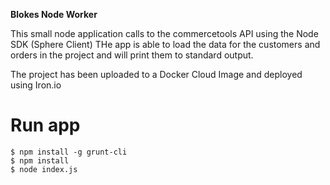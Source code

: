 **Blokes Node Worker**

This small node application calls to the commercetools API using the Node SDK (Sphere Client)
THe app is able to load the data for the customers and orders in the project and will print them to standard output.

The project has been uploaded to a Docker Cloud Image and deployed using Iron.io


# Run app
```
$ npm install -g grunt-cli
$ npm install
$ node index.js

```
